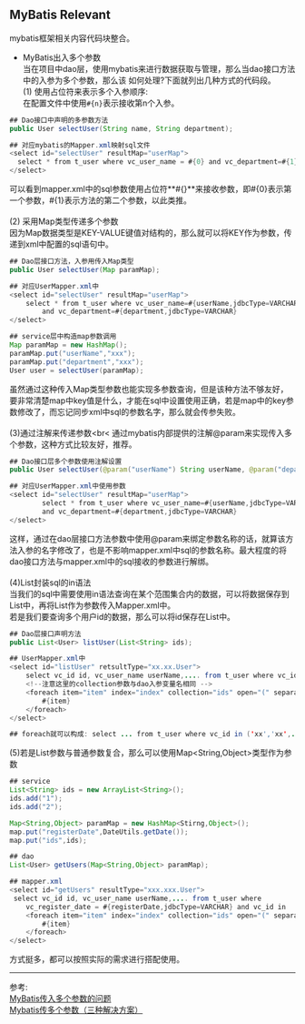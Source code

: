 ## MyBatis Relevant<br>
mybatis框架相关内容代码块整合。<br>

* MyBatis出入多个参数<br>
当在项目中dao层，使用mybatis来进行数据获取与管理，那么当dao接口方法中的入参为多个参数，那么该 如何处理?下面就列出几种方式的代码段。<br>
(1) 使用占位符来表示多个入参顺序:<br>
在配置文件中使用`#{n}`表示接收第n个入参。<br>
```java
## Dao接口中声明的多参数方法
public User selectUser(String name, String department);

## 对应mybatis的Mapper.xml映射sql文件
<select id="selectUser" resultMap="userMap">
  select * from t_user where vc_user_name = #{0} and vc_department=#{1}
</select>

```
可以看到mapper.xml中的sql参数使用占位符**#{}**来接收参数，即#{0}表示第一个参数，#{1}表示方法的第二个参数，以此类推。<br>
<br>
(2) 采用Map类型传递多个参数<br>
因为Map数据类型是KEY-VALUE键值对结构的，那么就可以将KEY作为参数，传递到xml中配置的sql语句中。<br>
```java
## Dao层接口方法，入参用传入Map类型
public User selectUser(Map paramMap);

## 对应UserMapper.xml中
<select id="selectUser" resultMap="userMap">
	select * from t_user where vc_user_name=#{userName,jdbcType=VARCHAR} 
		and vc_department=#{department,jdbcType=VARCHAR}
</select>

## service层中构造map参数调用
Map paramMap = new HashMap();
paramMap.put("userName","xxx");
paramMap.put("department","xxx");
User user = selectUser(paramMap);
```
虽然通过这种传入Map类型参数也能实现多参数查询，但是该种方法不够友好，要非常清楚map中key值是什么，才能在sql中设置使用正确，若是map中的key参数修改了，而忘记同步xml中sql的参数名字，那么就会传参失败。<br>
<br>
(3)通过注解来传递参数<br<
通过mybatis内部提供的注解@param来实现传入多个参数，这种方式比较友好，推荐。<br>
```java
## Dao接口层多个参数使用注解设置
public User selectUser(@param("userName") String userName, @param("department") String department);

## 对应UserMapper.xml中使用参数
<select id="selectUser" resultMap="userMap">
		select * from t_user where vc_user_name=#{userName,jdbcType=VARCHAR} 
		and vc_department=#{department,jdbcType=VARCHAR}
</select>

```
这样，通过在dao层接口方法参数中使用@param来绑定参数名称的话，就算该方法入参的名字修改了，也是不影响mapper.xml中sql的参数名称。最大程度的将dao接口方法与mapper.xml中的sql接收的参数进行解绑。<br>
<br>
(4)List封装sql的in语法<br>
当我们的sql中需要使用in语法查询在某个范围集合内的数据，可以将数据保存到List中，再将List作为参数传入Mapper.xml中。<br>
若是我们要查询多个用户id的数据，那么可以将id保存在List中。<br>
```java
## Dao层接口声明方法
public List<User> listUser(List<String> ids);

## UserMapper.xml中
<select id="listUser" retsultType="xx.xx.User">
	select vc_id id, vc_user_name userName,.... from t_user where vc_id in
	<!--注意这里的collection参数与dao入参变量名相同 -->
    <foreach item="item" index="index" collection="ids" open="(" separator="," close=")">
		#{item}
	</foreach>
</select>

## foreach就可以构成: select ... from t_user where vc_id in ('xx','xx',...)
```
(5)若是List参数与普通参数复合，那么可以使用Map<String,Object>类型作为参数<br>
```java
## service
List<String> ids = new ArrayList<String>();
ids.add("1");
ids.add("2");

Map<String,Object> paramMap = new HashMap<Stirng,Object>();
map.put("registerDate",DateUtils.getDate());
map.put("ids",ids);

## dao
List<User> getUsers(Map<String,Object> paramMap);

## mapper.xml
<select id="getUsers" resultType="xxx.xxx.User">
 select vc_id id, vc_user_name userName,.... from t_user where 
	vc_register_date = #{registerDate,jdbcType=VARCHAR} and vc_id in
	<foreach item="item" index="index" collection="ids" open="(" separator="," close=")">
		#{item}
	</foreach> 
</select>

```
方式挺多，都可以按照实际的需求进行搭配使用。<br>

---
参考: <br>
[MyBatis传入多个参数的问题](http://www.cnblogs.com/mingyue1818/p/3714162.html)<br>
[Mybatis传多个参数（三种解决方案）](http://www.2cto.com/database/201409/338155.html)